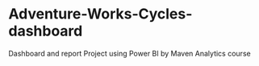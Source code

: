 # Adventure-Works-Cycles-dashboard
Dashboard and report Project using Power BI by Maven Analytics course
